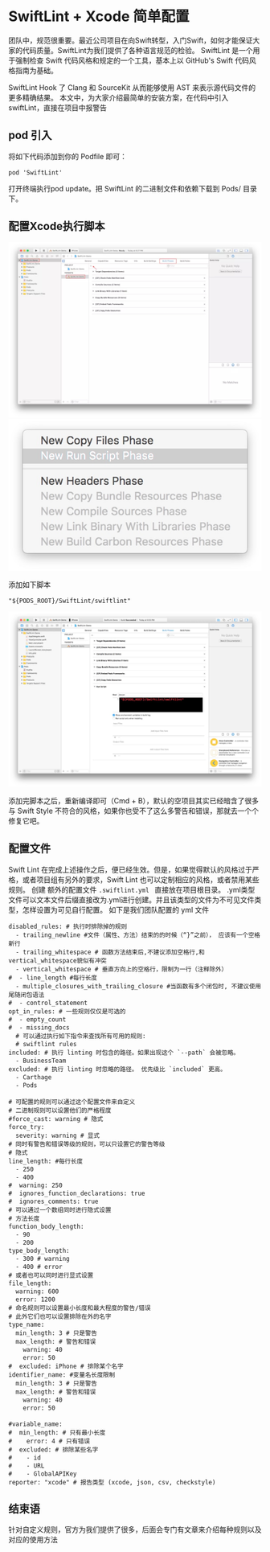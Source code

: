# SwiftLint + Xcode 简单配置
团队中，规范很重要。最近公司项目在向Swift转型，入门Swift，如何才能保证大家的代码质量。SwiftLint为我们提供了各种语言规范的检验。
SwiftLint 是一个用于强制检查 Swift 代码风格和规定的一个工具，基本上以 GitHub's Swift 代码风格指南为基础。

SwiftLint Hook 了 Clang 和 SourceKit 从而能够使用 AST 来表示源代码文件的更多精确结果。
本文中，为大家介绍最简单的安装方案，在代码中引入swiftLint，直接在项目中报警告
## pod 引入
将如下代码添加到你的 Podfile 即可：

```
pod 'SwiftLint'
```
打开终端执行pod update。把 SwiftLint 的二进制文件和依赖下载到 Pods/ 目录下。
## 配置Xcode执行脚本
![](media/15845238106270/15845255240323.jpg)
![](media/15845238106270/15845255549345.jpg)

添加如下脚本

```
"${PODS_ROOT}/SwiftLint/swiftlint"
```
![](media/15845238106270/15845256406042.jpg)

添加完脚本之后，重新编译即可（Cmd + B），默认的空项目其实已经暗含了很多与 Swift Style 不符合的风格，如果你也受不了这么多警告和错误，那就去一个个修复它吧。


## 配置文件
Swift Lint 在完成上述操作之后，便已经生效。但是，如果觉得默认的风格过于严格，或者项目组有另外的要求，Swift Lint 也可以定制相应的风格，或者禁用某些规则。
创建 额外的配置文件 `.swiftlint.yml ` 直接放在项目根目录。
 .yml类型文件可以文本文件后缀直接改为.yml进行创建。并且该类型的文件为不可见文件类型，怎样设置为可见自行配置。
 如下是我们团队配置的  yml 文件
 
```
disabled_rules: # 执行时排除掉的规则
  - trailing_newline #文件（属性、方法）结束的的时候（“}”之前）， 应该有一个空格新行
  - trailing_whitespace # 函数方法结束后,不建议添加空格行,和vertical_whitespace貌似有冲突
  - vertical_whitespace # 垂直方向上的空格行，限制为一行（注释除外）
#  - line_length #每行长度
  - multiple_closures_with_trailing_closure #当函数有多个闭包时, 不建议使用尾随闭包语法
#  - control_statement
opt_in_rules: # 一些规则仅仅是可选的
#  - empty_count
#  - missing_docs
  # 可以通过执行如下指令来查找所有可用的规则:
  # swiftlint rules
included: # 执行 linting 时包含的路径。如果出现这个 `--path` 会被忽略。
  - BusinessTeam
excluded: # 执行 linting 时忽略的路径。 优先级比 `included` 更高。
  - Carthage
  - Pods

# 可配置的规则可以通过这个配置文件来自定义
# 二进制规则可以设置他们的严格程度
#force_cast: warning # 隐式
force_try:
  severity: warning # 显式
# 同时有警告和错误等级的规则，可以只设置它的警告等级
# 隐式
line_length: #每行长度
  - 250
  - 400
#  warning: 250
#  ignores_function_declarations: true
#  ignores_comments: true
# 可以通过一个数组同时进行隐式设置
# 方法长度
function_body_length:
  - 90
  - 200
type_body_length:
  - 300 # warning
  - 400 # error
# 或者也可以同时进行显式设置
file_length:
  warning: 600
  error: 1200
# 命名规则可以设置最小长度和最大程度的警告/错误
# 此外它们也可以设置排除在外的名字
type_name:
  min_length: 3 # 只是警告
  max_length: # 警告和错误
    warning: 40
    error: 50
#  excluded: iPhone # 排除某个名字
identifier_name: #变量名长度限制
  min_length: 3 # 只是警告
  max_length: # 警告和错误
    warning: 40
    error: 50

#variable_name:
#  min_length: # 只有最小长度
#    error: 4 # 只有错误
#  excluded: # 排除某些名字
#    - id
#    - URL
#    - GlobalAPIKey
reporter: "xcode" # 报告类型 (xcode, json, csv, checkstyle)

```

## 结束语
针对自定义规则，官方为我们提供了很多，后面会专门有文章来介绍每种规则以及对应的使用方法